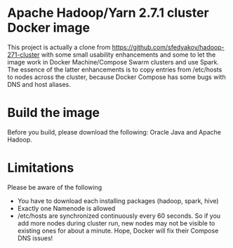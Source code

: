 # Apache Hadoop/Yarn 2.7.1 cluster Docker image
This project is actually a clone from https://github.com/sfedyakov/hadoop-271-cluster with some small usability enhancements and some to let the image work in Docker Machine/Compose Swarm clusters and use Spark. The essence of the latter enhancements is to copy entries from /etc/hosts to nodes across the cluster, because Docker Compose has some bugs with DNS and host aliases.

# Build the image
Before you build, please download the following: Oracle Java and Apache Hadoop.


# Limitations
Please be aware of the following
- You have to download each installing packages (hadoop, spark, hive) 
- Exactly one Namenode is allowed
- /etc/hosts are synchronized continuously every 60 seconds. So if you add more nodes during cluster run, new nodes may not be visible to existing ones for about a minute. Hope, Docker will fix their Compose DNS issues!

